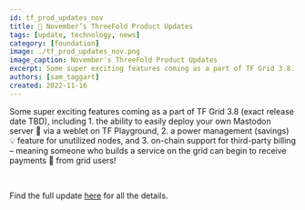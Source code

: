 ```yaml
---
id: tf_prod_updates_nov
title: 📣 November’s ThreeFold Product Updates
tags: [update, technology, news]
category: [foundation]
image: ./tf_prod_updates_nov.png
image_caption: November's ThreeFold Product Updates
excerpt: Some super exciting features coming as a part of TF Grid 3.8...
authors: [sam_taggart]
created: 2022-11-16
---
```


Some super exciting features coming as a part of TF Grid 3.8 (exact release date TBD), including 1. the ability to easily deploy your own Mastodon server 🐘 via a weblet on TF Playground, 2. a power management (savings) 💡 feature for unutilized nodes, and 3. on-chain support for third-party billing – meaning someone who builds a service on the grid can begin to receive payments 💸 from grid users!

<br/>

Find the full update [here](https://forum.threefold.io/t/threefold-product-updates-november-2022/3517) for all the details.